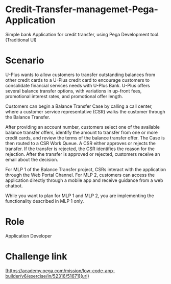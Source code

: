 # Credit-Transfer-managemet-Pega-Application
Simple bank Application for credit transfer, using Pega Development tool. (Traditional UI) 

# Scenario
U-Plus wants to allow customers to transfer outstanding balances from other credit cards to a U-Plus credit card to encourage customers to consolidate financial services needs with U-Plus Bank. U-Plus offers several balance transfer options, with variations in up-front fees, promotional interest rates, and promotional offer length.

Customers can begin a Balance Transfer Case by calling a call center, where a customer service representative (CSR) walks the customer through the Balance Transfer. 

After providing an account number, customers select one of the available balance transfer offers, identify the amount to transfer from one or more credit cards, and review the terms of the balance transfer offer. The Case is then routed to a CSR Work Queue. A CSR either approves or rejects the transfer. If the transfer is rejected, the CSR identifies the reason for the rejection. After the transfer is approved or rejected, customers receive an email about the decision.

For MLP 1 of the Balance Transfer project, CSRs interact with the application through the Web Portal Channel. For MLP 2, customers can access the application directly through a mobile app and receive guidance from a web chatbot.

While you want to plan for MLP 1 and MLP 2, you are implementing the functionality described in MLP 1 only. 


# Role
Application Developer

# Challenge link
[https://academy.pega.com/mission/low-code-app-builder/v6/exercise/in/52316/51671](url)
